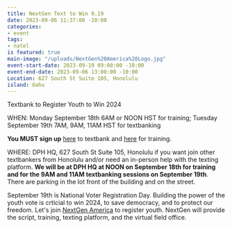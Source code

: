 ```yaml
---
title: NextGen Text to Win 9.19
date: 2023-09-06 11:37:00 -10:00
categories:
- event
tags:
- natel
is featured: true
main-image: "/uploads/NextGen%20America%20Logo.jpg"
event-start-date: 2023-09-19 09:00:00 -10:00
event-end-date: 2023-09-06 13:00:00 -10:00
Location: 627 South St Suite 105, Honolulu
island: Oahu
---
```


Textbank to Register Youth to Win 2024

WHEN: Monday September 18th 6AM or NOON HST for training; 
Tuesday September 19th 7AM, 9AM, 11AM HST for textbanking

**You MUST sign up** [here](https://www.mobilize.us/nextgen/event/576938/) to textbank and [here](https://www.mobilize.us/nextgen/event/563581/) for training.  

WHERE: DPH HQ, 627 South St Suite 105, Honolulu if you want join other textbankers from Honolulu and/or need an in-person help with the texting platform. **We will be at DPH HQ at NOON on September 18th for training and for the 9AM and 11AM textbanking sessions on September 19th**.  There are parking in the lot front of the building and on the street.  

September 19th is National Voter Registration Day.  Building the power of the youth vote is crticial to win 2024, to save democracy, and to protect our freedom.  Let's join [NextGen America](https://nextgenamerica.org/) to register youth. NextGen will provide the script, training, texting platform, and the virtual field office.  

